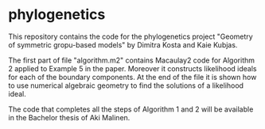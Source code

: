 # phylogenetics
This repository contains the code for the phylogenetics project "Geometry of symmetric gropu-based models" by Dimitra Kosta and Kaie Kubjas.

The first part of file "algorithm.m2" contains Macaulay2 code for Algorithm 2 applied to Example 5 in the paper. Moreover it constructs likelihood ideals for each of the boundary components. At the end of the file it is shown how to use numerical algebraic geometry to find the solutions of a likelihood ideal.

The code that completes all the steps of Algorithm 1 and 2 will be available in the Bachelor thesis of Aki Malinen.


